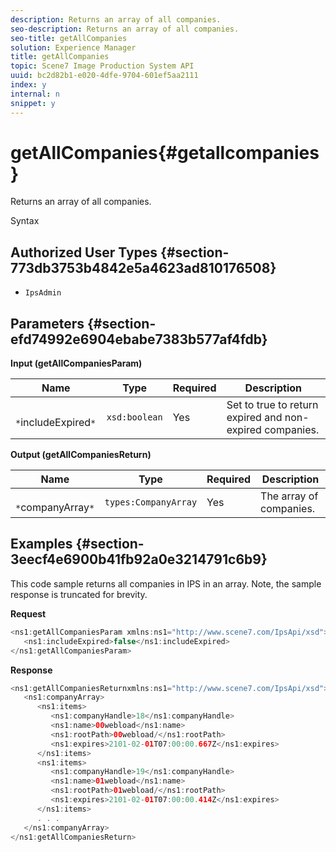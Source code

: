 ```yaml
---
description: Returns an array of all companies.
seo-description: Returns an array of all companies.
seo-title: getAllCompanies
solution: Experience Manager
title: getAllCompanies
topic: Scene7 Image Production System API
uuid: bc2d82b1-e020-4dfe-9704-601ef5aa2111
index: y
internal: n
snippet: y
---
```


# getAllCompanies{#getallcompanies}

Returns an array of all companies.

 Syntax 

## Authorized User Types {#section-773db3753b4842e5a4623ad810176508}

* `IpsAdmin`

## Parameters {#section-efd74992e6904ebabe7383b577af4fdb}

**Input (getAllCompaniesParam)** 

|  Name  | Type  | Required  | Description  |
|---|---|---|---|
|  ` *`includeExpired`*`  | `xsd:boolean`  | Yes  | Set to true to return expired and non-expired companies.  |

**Output (getAllCompaniesReturn)** 

|  Name  | Type  | Required  | Description  |
|---|---|---|---|
|  ` *`companyArray`*`  | `types:CompanyArray`  | Yes  | The array of companies.  |

## Examples {#section-3eecf4e6900b41fb92a0e3214791c6b9}

This code sample returns all companies in IPS in an array. Note, the sample response is truncated for brevity.

**Request** 

```java
<ns1:getAllCompaniesParam xmlns:ns1="http://www.scene7.com/IpsApi/xsd">
   <ns1:includeExpired>false</ns1:includeExpired>
</ns1:getAllCompaniesParam>
```

**Response** 

```java
<ns1:getAllCompaniesReturnxmlns:ns1="http://www.scene7.com/IpsApi/xsd">
   <ns1:companyArray>
      <ns1:items>
         <ns1:companyHandle>18</ns1:companyHandle>
         <ns1:name>00webload</ns1:name>
         <ns1:rootPath>00webload/</ns1:rootPath>
         <ns1:expires>2101-02-01T07:00:00.667Z</ns1:expires>
      </ns1:items>
      <ns1:items>
         <ns1:companyHandle>19</ns1:companyHandle>
         <ns1:name>01webload</ns1:name>
         <ns1:rootPath>01webload/</ns1:rootPath>
         <ns1:expires>2101-02-01T07:00:00.414Z</ns1:expires>
      </ns1:items>
      . . .
   </ns1:companyArray>
</ns1:getAllCompaniesReturn>
```

